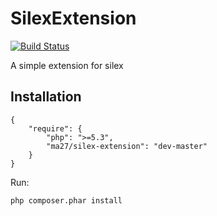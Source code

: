 SilexExtension
==============

[![Build Status](https://travis-ci.org/Ma27/SilexExtension.svg?branch=master)](https://travis-ci.org/Ma27/SilexExtension)

A simple extension for silex

Installation
------------

    {
        "require": {
            "php": ">=5.3",
            "ma27/silex-extension": "dev-master"
        }
    }

Run:

    php composer.phar install